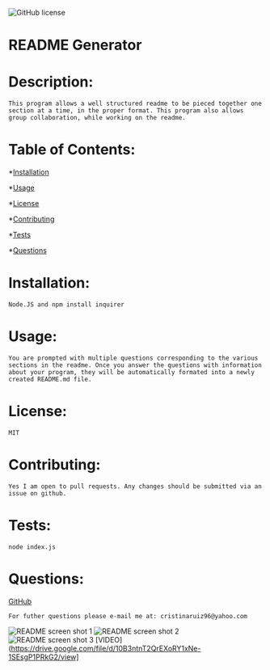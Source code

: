 
![GitHub license](https://img.shields.io/badge/license-MIT-orange.svg)    
# README Generator
# Description: 

    This program allows a well structured readme to be pieced together one section at a time, in the proper format. This program also allows group collaboration, while working on the readme.

# Table of Contents: 
*[Installation](#installation)

*[Usage](#usage)

*[License](#license)

*[Contributing](#contributing)

*[Tests](#tests)

*[Questions](#questions)

# Installation: 

    Node.JS and npm install inquirer

# Usage: 

    You are prompted with multiple questions corresponding to the various sections in the readme. Once you answer the questions with information about your program, they will be automatically formated into a newly created README.md file.

# License: 

    MIT

# Contributing: 

    Yes I am open to pull requests. Any changes should be submitted via an issue on github.

# Tests: 

    node index.js

# Questions: 

<a href="https://www.github.com/cristinaruiz21">GitHub</a>

    For futher questions please e-mail me at: cristinaruiz96@yahoo.com
    

![README screen shot 1](https://user-images.githubusercontent.com/64928939/96203872-8c300d80-0f28-11eb-9966-f656d83b60f3.png)
![README screen shot 2](https://user-images.githubusercontent.com/64928939/96203878-8df9d100-0f28-11eb-8770-eb27cbfd01f6.png)
![README screen shot 3](https://user-images.githubusercontent.com/64928939/96203880-905c2b00-0f28-11eb-9e4a-919de1b8a267.png)
[VIDEO](https://drive.google.com/file/d/10B3ntnT2QrEXoRY1xNe-1SEsgP1PRkG2/view]